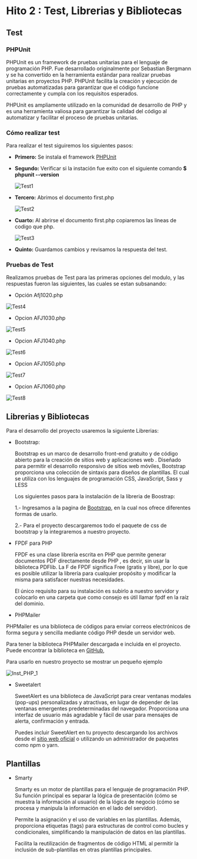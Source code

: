 # Hito 2 : Test, Librerias y Bibliotecas

## Test

### PHPUnit
  
PHPUnit es un framework de pruebas unitarias para el lenguaje de programación PHP. Fue desarrollado originalmente por Sebastian Bergmann y se ha convertido en la herramienta estándar para realizar pruebas unitarias en proyectos PHP. PHPUnit facilita la creación y ejecución de pruebas automatizadas para garantizar que el código funcione correctamente y cumpla con los requisitos esperados.
    
PHPUnit es ampliamente utilizado en la comunidad de desarrollo de PHP y es una herramienta valiosa para garantizar la calidad del código al automatizar y facilitar el proceso de pruebas unitarias.
    
### Cómo realizar test

Para realizar el test siguiremos los siguientes pasos:

  - **Primero:** Se instala el framework [PHPUnit](https://linux.how2shout.com/3-ways-to-install-phpunit-in-ubuntu-22-04-or-20-04-lts/)
  - **Segundo:** Verificar si la instación fue exito con el siguiente comando **$ phpunit --version**
  
     ![Test1](img/Test1.png)
     
  - **Tercero:** Abrimos el documento first.php
  
     ![Test2](img/Test2.png)

  - **Cuarto:** Al abrirse el documento first.php copiaremos las lineas de codigo que php.
  
     ![Test3](img/Test3.png)
     
  - **Quinto:** Guardamos cambios y revisamos la respuesta del test.

### Pruebas de Test

   Realizamos pruebas de Test para las primeras opciones del modulo, y las respuestas fueron las siguientes, las cuales se estan subsanando:

   - Opción Afj1020.php
     
   ![Test4](img/Test4.png)
   
   - Opcion AFJ1030.php
   
   ![Test5](img/Test5.png)

   - Opcion AFJ1040.php
   
   ![Test6](img/Test6.png)

   - Opcion AFJ1050.php
   
   ![Test7](img/Test7.png)

   - Opcion AFJ1060.php
   
   ![Test8](img/Test8.png)


## Librerias y Bibliotecas

Para el desarrollo del proyecto usaremos la siguiente Librerias:
  
 - Bootstrap:
  
   Bootstrap es un marco de desarrollo front-end gratuito y de código abierto para la creación de sitios web y aplicaciones web . Diseñado para permitir el desarrollo responsivo de sitios web móviles, Bootstrap proporciona una colección de sintaxis para diseños de plantillas. El cual se utiliza con los lenguajes de programación CSS, JavaScript, Sass y LESS
   
   Los siguientes pasos para la instalación de la libreria de Boostrap:
   
   1.- Ingresamos a la pagina de [Bootstrap](https://getbootstrap.com/docs/5.3/getting-started/download/), en la cual nos ofrece diferentes formas de usarlo. 
   
   2.- Para el proyecto descargaremos todo el paquete de css de bootstrap y la integraremos a nuestro proyecto.

 - FPDF para PHP
 
   FPDF es una clase librería escrita en PHP que permite generar documentos PDF directamente desde PHP , es decir, sin usar la biblioteca PDFlib. La F de FPDF significa Free (gratis y libre), por lo que es posible utilizar la librería para cualquier propósito y modificar la misma para satisfacer nuestras necesidades.
   
   El único requisito para su instalación es subirlo a nuestro servidor y colocarlo en una carpeta que como consejo es útil llamar fpdf en la raíz del dominio.
   
 - PHPMailer
 
 PHPMailer es una biblioteca de códigos para enviar correos electrónicos de forma segura y sencilla mediante código PHP desde un servidor web.
   
 Para tener la biblioteca PHPMailer descargada e incluida en el proyecto. Puede encontrar la biblioteca en [GitHub](https://github.com/PHPMailer/PHPMailer),
 
 Para usarlo en nuestro proyecto se mostrar un pequeño ejemplo 
   
   ![Inst_PHP_1](img/PHPMailer.png)

 - Sweetalert
 
   SweetAlert es una biblioteca de JavaScript para crear ventanas modales (pop-ups) personalizadas y atractivas, en lugar de depender de las ventanas emergentes predeterminadas del navegador. Proporciona una interfaz de usuario más agradable y fácil de usar para mensajes de alerta, confirmación y entrada.
   
   Puedes incluir SweetAlert en tu proyecto descargando los archivos desde el [sitio web oficial](https://sweetalert.js.org/) o utilizando un administrador de paquetes como npm o yarn.
   
   
## Plantillas

 - Smarty
 
   Smarty es un motor de plantillas para el lenguaje de programación PHP. Su función principal es separar la lógica de presentación (cómo se muestra la información al usuario) de la lógica de negocio (cómo se procesa y manipula la información en el lado del servidor).

   Permite la asignación y el uso de variables en las plantillas. Además, proporciona etiquetas (tags) para estructuras de control como bucles y condicionales, simplificando la manipulación de datos en las plantillas.
  
   Facilita la reutilización de fragmentos de código HTML al permitir la inclusión de sub-plantillas en otras plantillas principales.
   
   
  
  
  
  
  
  
 
 

